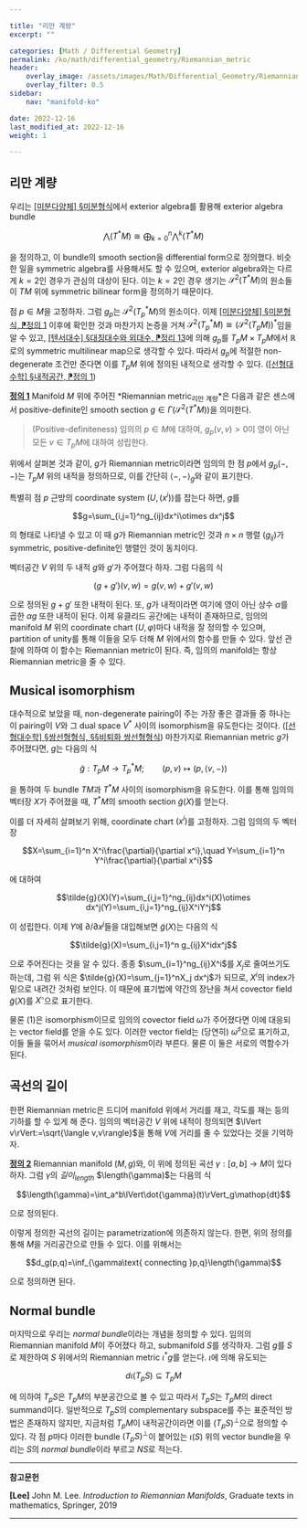 ```yaml
---

title: "리만 계량"
excerpt: ""

categories: [Math / Differential Geometry]
permalink: /ko/math/differential_geometry/Riemannian_metric
header:
    overlay_image: /assets/images/Math/Differential_Geometry/Riemannian_metric.png
    overlay_filter: 0.5
sidebar: 
    nav: "manifold-ko"

date: 2022-12-16
last_modified_at: 2022-12-16
weight: 1

---
```


## 리만 계량

우리는 [\[미분다양체\] §미분형식](/ko/math/manifold/differential_forms)에서 exterior algebra를 활용해 exterior algebra bundle

$$\bigwedge\nolimits(T^\ast M)\cong\bigoplus_{k=0}^n\bigwedge\nolimits^k(T^\ast M)$$

을 정의하고, 이 bundle의 smooth section을 differential form으로 정의했다. 비슷한 일을 symmetric algebra를 사용해서도 할 수 있으며, exterior algebra와는 다르게 $k=2$인 경우가 관심의 대상이 된다. 이는 $k=2$인 경우 생기는 $\mathcal{S}^2(T^\ast M)$의 원소들이 $TM$ 위에 symmetric bilinear form을 정의하기 때문이다. 

점 $p\in M$을 고정하자. 그럼 $g_p$는 $\mathcal{S}^2(T^\ast_pM)$의 원소이다. 이제 [\[미분다양체\] §미분형식, ⁋정의 1](/ko/math/manifold/differential_forms#def1) 이후에 확인한 것과 마찬가지 논증을 거쳐 $\mathcal{S}^2(T^\ast_pM)\cong(\mathcal{S}^2(T_pM))^\ast$임을 알 수 있고, [\[텐서대수\] §대칭대수와 외대수, ⁋정리 13](/ko/math/tensor_algebra/symmetric_and_exterior_algebras#thm13)에 의해 $g_p$를 $T_pM\times T_pM$에서 $\mathbb{R}$로의 symmetric multilinear map으로 생각할 수 있다. 따라서 $g_p$에 적절한 non-degenerate 조건만 준다면 이를 $T_pM$ 위에 정의된 내적으로 생각할 수 있다. ([\[선형대수학\] §내적공간, ⁋정의 1](/ko/math/linear_algebra/inner_product_space))

<div class="definition" markdown="1">

<ins id="def1">**정의 1**</ins> Manifold $M$ 위에 주어진 *Riemannian metric<sub>리만 계량</sub>*은 다음과 같은 센스에서 positive-definite인 smooth section $g\in\Gamma(\mathcal{S}^2(T^\ast M))$을 의미한다.

> (Positive-definiteness) 임의의 $p\in M$에 대하여, $g_p(v,v)>0$이 영이 아닌 모든 $v\in T_pM$에 대하여 성립한다.

</div>

위에서 살펴본 것과 같이, $g$가 Riemannian metric이라면 임의의 한 점 $p$에서 $g_p(-,-)$는 $T_pM$ 위의 내적을 정의하므로, 이를 간단히 $\langle -,-\rangle_g$와 같이 표기한다. 

특별히 점 $p$ 근방의 coordinate system $(U,(x^i))$를 잡는다 하면, $g$를

$$g=\sum_{i,j=1}^ng_{ij}dx^i\otimes dx^j$$

의 형태로 나타낼 수 있고 이 때 $g$가 Riemannian metric인 것과 $n\times n$ 행렬 $(g_{ij})$가 symmetric, positive-definite인 행렬인 것이 동치이다.

벡터공간 $V$ 위의 두 내적 $g$와 $g'$가 주어졌다 하자. 그럼 다음의 식

$$(g+g')(v,w)=g(v,w)+g'(v,w)$$

으로 정의된 $g+g'$ 또한 내적이 된다. 또, $g$가 내적이라면 여기에 영이 아닌 상수 $\alpha$를 곱한 $\alpha g$ 또한 내적이 된다. 이제 유클리드 공간에는 내적이 존재하므로, 임의의 manifold $M$ 위의 coordinate chart $(U,\varphi)$마다 내적을 잘 정의할 수 있으며, partition of unity를 통해 이들을 모두 더해 $M$ 위에서의 함수를 만들 수 있다. 앞선 관찰에 의하여 이 함수는 Riemannian metric이 된다. 즉, 임의의 manifold는 항상 Riemannian metric을 줄 수 있다.

## Musical isomorphism

대수적으로 보았을 때, non-degenerate pairing이 주는 가장 좋은 결과들 중 하나는 이 pairing이 $V$와 그 dual space $V^\ast$ 사이의 isomorphism을 유도한다는 것이다. ([\[선형대수학\] §쌍선형형식, §§비퇴화 쌍선형형식](/ko/math/linear_algebra/bilinear_form#비퇴화-쌍선형형식)) 마찬가지로 Riemannian metric $g$가 주어졌다면, $g$는 다음의 식

$$\tilde{g}:T_pM\rightarrow T_p^\ast M;\qquad(p,v)\mapsto (p,\langle v,-\rangle)\tag{1}$$

을 통하여 두 bundle $TM$과 $T^\ast M$ 사이의 isomorphism을 유도한다. 이를 통해 임의의 벡터장 $X$가 주어졌을 때, $T^\ast M$의 smooth section $\tilde{g}(X)$를 얻는다.

이를 더 자세히 살펴보기 위해, coordinate chart $(x^i)$를 고정하자. 그럼 임의의 두 벡터장

$$X=\sum_{i=1}^n X^i\frac{\partial}{\partial x^i},\quad Y=\sum_{i=1}^n Y^i\frac{\partial}{\partial x^i}$$

에 대하여

$$\tilde{g}(X)(Y)=\sum_{i,j=1}^ng_{ij}dx^i(X)\otimes dx^j(Y)=\sum_{i,j=1}^ng_{ij}X^iY^j$$

이 성립한다. 이제 $Y$에 $\partial/\partial x^j$들을 대입해보면 $\tilde{g}(X)$는 다음의 식

$$\tilde{g}(X)=\sum_{i,j=1}^n g_{ij}X^idx^j$$

으로 주어진다는 것을 알 수 있다. 종종 $\sum_{i=1}^ng_{ij}X^i$를 $X_j$로 줄여쓰기도 하는데, 그럼 위 식은 $\tilde{g}(X)=\sum_{j=1}^nX_j dx^j$가 되므로, $X^i$의 index가 밑으로 내려간 것처럼 보인다. 이 때문에 표기법에 약간의 장난을 쳐서 covector field $\tilde{g}(X)$를 $X^\flat$으로 표기한다. 

물론 (1)은 isomorphism이므로 임의의 covector field $\omega$가 주어졌다면 이에 대응되는 vector field를 얻을 수도 있다. 이러한 vector field는 (당연히) $\omega^\sharp$으로 표기하고, 이들 둘을 묶어서 *musical isomorphism*이라 부른다. 물론 이 둘은 서로의 역함수가 된다.

## 곡선의 길이

한편 Riemannian metric은 드디어 manifold 위에서 거리를 재고, 각도를 재는 등의 기하를 할 수 있게 해 준다. 임의의 벡터공간 $V$ 위에 내적이 정의되면 $\lVert v\rVert:=\sqrt{\langle v,v\rangle}$을 통해 $V$에 거리를 줄 수 있었다는 것을 기억하자.

<div class="definition" markdown="1">

<ins id="def2">**정의 2**</ins> Riemannian manifold $(M,g)$와, 이 위에 정의된 곡선 $\gamma:[a,b]\rightarrow M$이 있다 하자. 그럼 $\gamma$의 *길이<sub>length</sub>* $\length(\gamma)$는 다음의 식

$$\length(\gamma)=\int_a^b\lVert\dot{\gamma}(t)\rVert_g\mathop{dt}$$

으로 정의된다.

</div>

이렇게 정의한 곡선의 길이는 parametrization에 의존하지 않는다. 한편, 위의 정의를 통해 $M$을 거리공간으로 만들 수 있다. 이를 위해서는

$$d_g(p,q)=\inf_{\gamma\text{ connecting }p,q}\length(\gamma)$$

으로 정의하면 된다.

## Normal bundle

마지막으로 우리는 *normal bundle*이라는 개념을 정의할 수 있다. 임의의 Riemannian manifold $M$이 주어졌다 하고, submanifold $S$를 생각하자. 그럼 $g$를 $S$로 제한하여 $S$ 위에서의 Riemannian metric $\iota^\ast g$를 얻는다. $\iota$에 의해 유도되는

$$d\iota(T_pS)\subseteq T_pM$$

에 의하여 $T_pS$은 $T_pM$의 부분공간으로 볼 수 있고 따라서 $T_pS$는 $T_pM$의 direct summand이다. 일반적으로 $T_pS$의 complementary subspace를 주는 표준적인 방법은 존재하지 않지만, 지금처럼 $T_pM$이 내적공간이라면 이를 $(T_pS)^\perp$으로 정의할 수 있다. 각 점 $p$마다 이러한 bundle $(T_pS)^\perp$이 붙어있는 $\iota(S)$ 위의 vector bundle을 우리는 $S$의 *normal bundle*이라 부르고 $NS$로 적는다.

---

**참고문헌**

**[Lee]** John M. Lee. *Introduction to Riemannian Manifolds*, Graduate texts in mathematics, Springer, 2019  

---